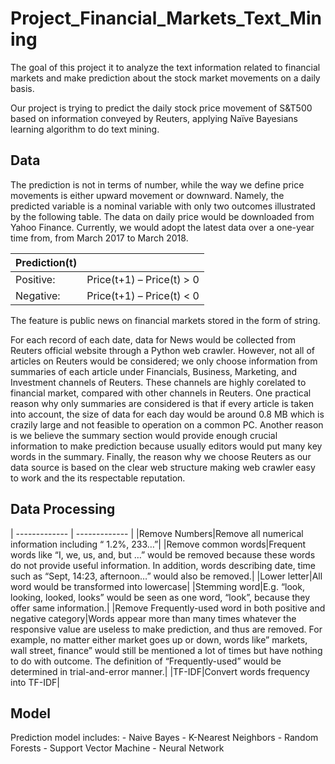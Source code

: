 # Project_Financial_Markets_Text_Mining

The goal of this project it to analyze the text information related to financial markets and make prediction about the stock market movements on a daily basis.

Our project is trying to predict the daily stock price movement of S&T500 based on information conveyed by Reuters, applying Naïve Bayesians learning algorithm to do text mining.

## Data

The prediction is not in terms of number, while the way we define price movements is either upward movement or downward. Namely, the predicted variable is a nominal variable with only two outcomes illustrated by the following table. The data on daily price would be downloaded from Yahoo Finance. Currently, we would adopt the latest data over a one-year time from, from March 2017 to March 2018.

|Prediction(t)||
| ------------- | ------------- |
|Positive:|Price(t+1) – Price(t) > 0|
|Negative:|Price(t+1) – Price(t) < 0|

The feature is public news on financial markets stored in the form of string.

For each record of each date, data for News would be collected from Reuters official website through a Python web crawler. However, not all of articles on Reuters would be considered; we only choose information from summaries of each article under Financials, Business, Marketing, and Investment channels of Reuters. These channels are highly corelated to financial market, compared with other channels in Reuters. One practical reason why only summaries are considered is that if every article is taken into account, the size of data for each day would be around 0.8 MB which is crazily large and not feasible to operation on a common PC. Another reason is we believe the summary section would provide enough crucial information to make prediction because usually editors would put many key words in the summary. Finally, the reason why we choose Reuters as our data source is based on the clear web structure making web crawler easy to work and the its respectable reputation.

## Data Processing

| ------------- | ------------- |
|Remove Numbers|Remove all numerical information including “ 1.2%, 233…”|
|Remove common words|Frequent words like “I, we, us, and, but …” would be removed because these words do not provide useful information. In addition, words describing date, time such as “Sept, 14:23, afternoon…” would also be removed.|
|Lower letter|All word would be transformed into lowercase|
|Stemming word|E.g. “look, looking, looked, looks” would be seen as one word, “look”, because they offer same information.|
|Remove Frequently-used word in both positive and negative category|Words appear more than many times whatever the responsive value are useless to make prediction, and thus are removed. For example, no matter either market goes up or down, words like” markets, wall street, finance” would still be mentioned a lot of times but have nothing to do with outcome. The definition of “Frequently-used” would be determined in trial-and-error manner.|
|TF-IDF|Convert words frequency into TF-IDF|

## Model

Prediction model includes:
    - Naive Bayes
    - K-Nearest Neighbors
    - Random Forests
    - Support Vector Machine
    - Neural Network
